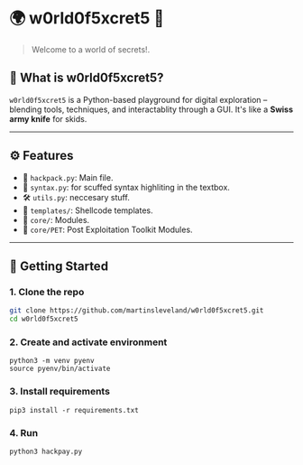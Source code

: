 # 🌍 w0rld0f5xcret5 🔐

> Welcome to a world of secrets!.  

## 🧠 What is w0rld0f5xcret5?

`w0rld0f5xcret5` is a Python-based playground for digital exploration – blending tools, techniques, and interactablity through a GUI. It's like a **Swiss army knife** for skids.

---

## ⚙️ Features

- 🧰 `hackpack.py`: Main file.
- 🧙 `syntax.py`: for scuffed syntax highliting in the textbox.
- 🛠️ `utils.py`: neccesary stuff.
- 📁 `templates/`: Shellcode templates.
- 📁 `core/`: Modules.
- 📁 `core/PET`: Post Exploitation Toolkit Modules.


---

## 🚀 Getting Started

### 1. Clone the repo

```bash
git clone https://github.com/martinsleveland/w0rld0f5xcret5.git
cd w0rld0f5xcret5
```
### 2. Create and activate environment

```
python3 -m venv pyenv
source pyenv/bin/activate
```
### 3. Install requirements

```
pip3 install -r requirements.txt
```
### 4. Run

```
python3 hackpay.py
```
